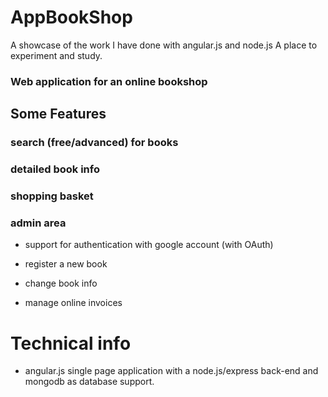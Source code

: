 # AppBookShop

A showcase of the work I have done with angular.js and node.js
A place to experiment and study.

### Web application for an online bookshop

## Some Features

### search (free/advanced) for books

### detailed book info

### shopping basket

### admin area

* support for authentication with google account (with OAuth)

* register a new book

* change book info

* manage online invoices

# Technical info

* angular.js single page application with a node.js/express back-end and mongodb as database support. 

